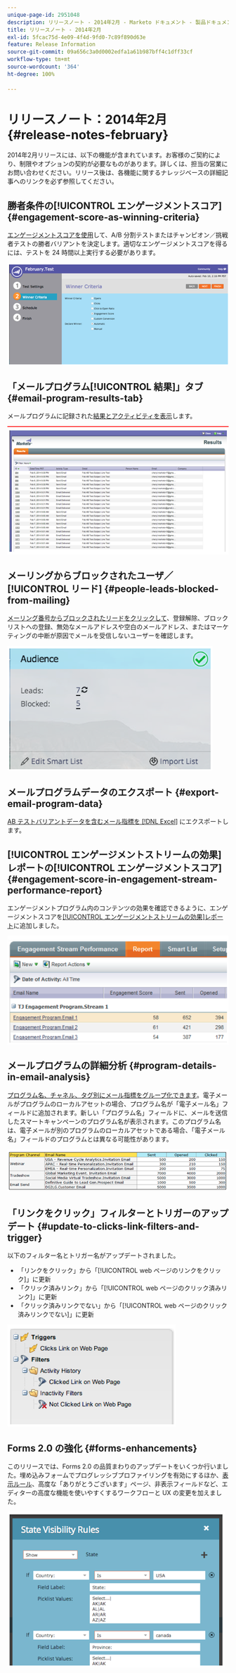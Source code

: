 ```yaml
---
unique-page-id: 2951048
description: リリースノート - 2014年2月 - Marketo ドキュメント - 製品ドキュメント
title: リリースノート - 2014年2月
exl-id: 5fcac75d-4e09-4f4d-9fd0-7c89f890d63e
feature: Release Information
source-git-commit: 09a656c3a0d0002edfa1a61b987bff4c1dff33cf
workflow-type: tm+mt
source-wordcount: '364'
ht-degree: 100%

---
```


# リリースノート：2014年2月 {#release-notes-february}

2014年2月リリースには、以下の機能が含まれています。お客様のご契約により、制限やオプションの契約が必要なものがあります。詳しくは、担当の営業にお問い合わせください。リリース後は、各機能に関するナレッジベースの詳細記事へのリンクを必ず参照してください。

## 勝者条件の[!UICONTROL エンゲージメントスコア] {#engagement-score-as-winning-criteria}

[エンゲージメントスコアを使用](/help/marketo/product-docs/email-marketing/email-programs/email-program-actions/email-test-a-b-test/define-the-a-b-test-winner-criteria.md)して、A/B 分割テストまたはチャンピオン／挑戦者テストの勝者バリアントを決定します。適切なエンゲージメントスコアを得るには、テストを 24 時間以上実行する必要があります。

![](assets/image2014-9-22-10-3a46-3a49.png)

## 「メールプログラム[!UICONTROL 結果]」タブ {#email-program-results-tab}

メールプログラムに記録された[結果とアクティビティを表示](/help/marketo/product-docs/email-marketing/email-programs/email-program-data/view-email-program-results.md)します。

![](assets/image2014-9-22-10-3a47-3a19.png)

## メーリングからブロックされたユーザ／[!UICONTROL リード] {#people-leads-blocked-from-mailing}

[メーリング番号からブロックされたリードをクリックして](/help/marketo/product-docs/email-marketing/email-programs/managing-people-in-email-programs/define-an-audience-with-a-smart-list.md)、登録解除、ブロックリストへの登録、無効なメールアドレスや空白のメールアドレス、またはマーケティングの中断が原因でメールを受信しないユーザーを確認します。

![](assets/image2014-9-22-10-3a47-3a42.png)

## メールプログラムデータのエクスポート {#export-email-program-data}

[AB テストバリアントデータを含むメール指標を  [!DNL Excel]](/help/marketo/product-docs/email-marketing/email-programs/email-program-data/export-email-program-dashboard-to-excel.md) にエクスポートします。

## [!UICONTROL エンゲージメントストリームの効果]レポートの[!UICONTROL エンゲージメントスコア] {#engagement-score-in-engagement-stream-performance-report}

エンゲージメントプログラム内のコンテンツの効果を確認できるように、エンゲージメントスコアを[[!UICONTROL エンゲージメントストリームの効果]レポート](/help/marketo/product-docs/email-marketing/drip-nurturing/reports-and-notifications/engagement-stream-performance-report.md)に追加しました。

![](assets/image2014-9-22-10-3a50-3a36.png)

## メールプログラムの詳細分析 {#program-details-in-email-analysis}

[プログラム名、チャネル、タグ別にメール指標をグループ化できます](/help/marketo/product-docs/reporting/revenue-cycle-analytics/email-analysis/build-an-email-analysis-report-that-shows-program-information.md)。電子メールがプログラムのローカルアセットの場合、プログラム名が「電子メール名」フィールドに追加されます。新しい「プログラム名」フィールドに、メールを送信したスマートキャンペーンのプログラム名が表示されます。このプログラム名は、電子メールが別のプログラムのローカルアセットである場合、「電子メール名」フィールドのプログラムとは異なる可能性があります。

![](assets/image2014-9-22-10-3a50-3a57.png)

## 「リンクをクリック」フィルターとトリガーのアップデート {#update-to-clicks-link-filters-and-trigger}

以下のフィルター名とトリガー名がアップデートされました。

* 「リンクをクリック」から「[!UICONTROL web ページのリンクをクリック]」に更新
* 「クリック済みリンク」から「[!UICONTROL web ページのクリック済みリンク]」に更新
* 「クリック済みリンクでない」から「[!UICONTROL web ページのクリック済みリンクでない]」に更新

![](assets/image2014-9-22-10-3a51-3a31.png)

## Forms 2.0 の強化 {#forms-enhancements}

このリリースでは、Forms 2.0 の品質まわりのアップデートをいくつか行いました。埋め込みフォームでプログレッシブプロファイリングを有効にするほか、[表示ルール](/help/marketo/product-docs/demand-generation/forms/form-fields/dynamically-toggle-visibility-of-a-form-field.md)、高度な「ありがとうございます」ページ、非表示フィールドなど、エディターの高度な機能を使いやすくするワークフローと UX の変更を加えました。

![](assets/image2014-9-22-10-3a51-3a54.png)
